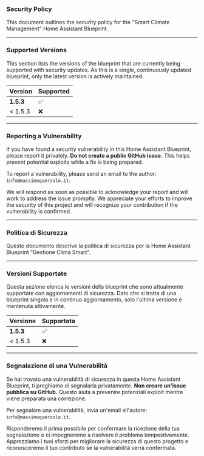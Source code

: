 ### **Security Policy**

This document outlines the security policy for the "Smart Climate Management" Home Assistant Blueprint.

---

### **Supported Versions**

This section lists the versions of the blueprint that are currently being supported with security updates. As this is a single, continuously updated blueprint, only the latest version is actively maintained.

| Version | Supported |
| :--- | :--- |
| **1.5.3** | :white_check_mark: |
| < 1.5.3 | :x: |

---

### **Reporting a Vulnerability**

If you have found a security vulnerability in this Home Assistant Blueprint, please report it privately. **Do not create a public GitHub issue.** This helps prevent potential exploits while a fix is being prepared.

To report a vulnerability, please send an email to the author: `info@massimoquerzolo.it`.

We will respond as soon as possible to acknowledge your report and will work to address the issue promptly. We appreciate your efforts to improve the security of this project and will recognize your contribution if the vulnerability is confirmed.

---

### **Politica di Sicurezza**

Questo documento descrive la politica di sicurezza per la Home Assistant Blueprint "Gestione Clima Smart".

---

### **Versioni Supportate**

Questa sezione elenca le versioni della blueprint che sono attualmente supportate con aggiornamenti di sicurezza. Dato che si tratta di una blueprint singola e in continuo aggiornamento, solo l'ultima versione è mantenuta attivamente.

| Versione | Supportata |
| :--- | :--- |
| **1.5.3** | :white_check_mark: |
| < 1.5.3 | :x: |

---

### **Segnalazione di una Vulnerabilità**

Se hai trovato una vulnerabilità di sicurezza in questa Home Assistant Blueprint, ti preghiamo di segnalarla privatamente. **Non creare un'issue pubblica su GitHub.** Questo aiuta a prevenire potenziali exploit mentre viene preparata una correzione.

Per segnalare una vulnerabilità, invia un'email all'autore: `info@massimoquerzolo.it`.

Risponderemo il prima possibile per confermare la ricezione della tua segnalazione e ci impegneremo a risolvere il problema tempestivamente. Apprezziamo i tuoi sforzi per migliorare la sicurezza di questo progetto e riconosceremo il tuo contributo se la vulnerabilità verrà confermata.
